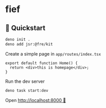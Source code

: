 # fief

## 🚀 Quickstart

```bash
deno init .
deno add jsr:@fre/kit
```

Create a simple page in `app/routes/index.tsx`

```tsx
export default function Home() {
  return <div>this is homepage</div>;
}
```

Run the dev server

```bash
deno task start:dev
```

Open [http://localhost:8000 🎉](http://localhost:8000)